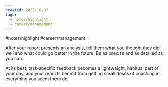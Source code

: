 ```yaml
---
created: 2023-10-07
tags:
  - notes/highlight
  - career/management
---
```

#notes/highlight #career/management 

After your report presents an analysis, tell them what you thought they did well and what could go better in the future. Be as precise and as detailed as you can.

At its best, task-specific feedback becomes a lightweight, habitual part of your day, and your reports benefit from getting small doses of coaching in everything you seem them do.

